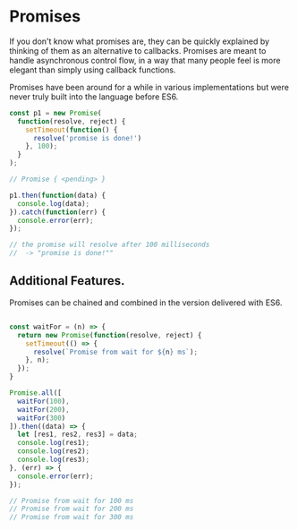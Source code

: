 # Promises

If you don't know what promises are, they can be quickly explained by thinking
of them as an alternative to callbacks. Promises are meant to handle asynchronous
control flow, in a way that many people feel is more elegant than simply using
callback functions.

Promises have been around for a while in various implementations but were never truly
built into the language before ES6.


```javascript
const p1 = new Promise(
  function(resolve, reject) {
    setTimeout(function() {
      resolve('promise is done!')
    }, 100);
  }
);

// Promise { <pending> }

p1.then(function(data) {
  console.log(data);
}).catch(function(err) {
  console.error(err);
});

// the promise will resolve after 100 milliseconds
//  -> "promise is done!""
```


## Additional Features.

Promises can be chained and combined in the version delivered with ES6.

```javascript

const waitFor = (n) => {
  return new Promise(function(resolve, reject) {
    setTimeout(() => {
      resolve(`Promise from wait for ${n} ms`);
    }, n);
  });
}

Promise.all([
  waitFor(100),
  waitFor(200),
  waitFor(300)
]).then((data) => {
  let [res1, res2, res3] = data;
  console.log(res1);
  console.log(res2);
  console.log(res3);
}, (err) => {
  console.error(err);
});

// Promise from wait for 100 ms
// Promise from wait for 200 ms
// Promise from wait for 300 ms

```
